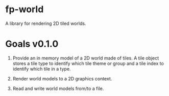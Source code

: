 # fp-world

A library for rendering 2D tiled worlds.

# Goals v0.1.0

1. Provide an in memory model of a 2D world made of tiles. A tile object stores a tile type to identify which tile theme or group and a tile index to identify which tile in a type.

2. Render world models to a 2D graphics context.

3. Read and write world models from/to a file.
